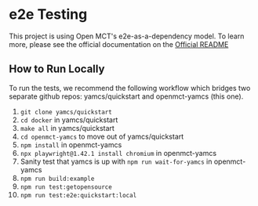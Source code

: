 # e2e Testing

This project is using Open MCT's e2e-as-a-dependency model. To learn more, please see the official documentation on the [Official README](https://github.com/nasa/openmct/blob/master/e2e/README.md)

## How to Run Locally
To run the tests, we recommend the following workflow which bridges two separate github repos:
yamcs/quickstart and openmct-yamcs (this one).

1. `git clone yamcs/quickstart`
2. `cd docker` in yamcs/quickstart
3. `make all` in yamcs/quickstart
4. `cd openmct-yamcs` to move out of yamcs/quickstart
5. `npm install` in openmct-yamcs
6. `npx playwright@1.42.1 install chromium` in openmct-yamcs
7. Sanity test that yamcs is up with `npm run wait-for-yamcs` in openmct-yamcs
8. `npm run build:example`
9. `npm run test:getopensource`
10. `npm run test:e2e:quickstart:local`
